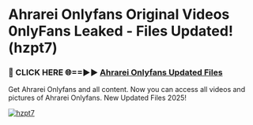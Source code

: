 # Ahrarei Onlyfans Original Videos 0nlyFans Leaked - Files Updated! (hzpt7)

<h3>🔴 CLICK HERE 🌐==►► <a href="https://tinyurl.com/ehrbuxhb" rel="nofollow">Ahrarei Onlyfans Updated Files</a></h3>

Get Ahrarei Onlyfans and all content. Now you can access all videos and pictures of Ahrarei Onlyfans. New Updated Files 2025!

[![hzpt7](https://i.imgur.com/lVYEuWS.gif)](https://tinyurl.com/ehrbuxhb)
